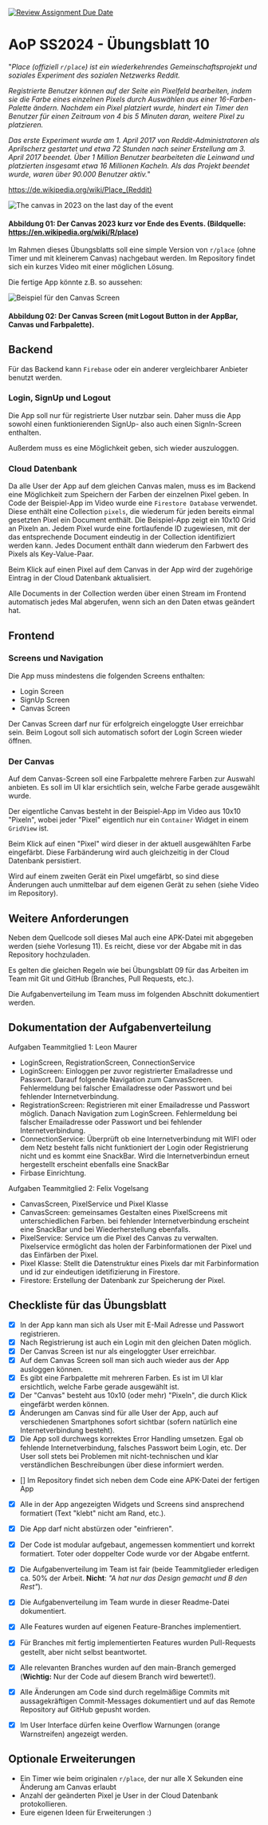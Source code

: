 [![Review Assignment Due Date](https://classroom.github.com/assets/deadline-readme-button-22041afd0340ce965d47ae6ef1cefeee28c7c493a6346c4f15d667ab976d596c.svg)](https://classroom.github.com/a/_dVpKF01)
# AoP SS2024 - Übungsblatt 10

"_Place (offiziell `r/place`) ist ein wiederkehrendes Gemeinschaftsprojekt und soziales Experiment des sozialen Netzwerks Reddit._

_Registrierte Benutzer können auf der Seite ein Pixelfeld bearbeiten, indem sie die Farbe eines einzelnen Pixels durch Auswählen aus einer 16-Farben-Palette ändern. Nachdem ein Pixel platziert wurde, hindert ein Timer den Benutzer für einen Zeitraum von 4 bis 5 Minuten daran, weitere Pixel zu platzieren._

_Das erste Experiment wurde am 1. April 2017 von Reddit-Administratoren als Aprilscherz gestartet und etwa 72 Stunden nach seiner Erstellung am 3. April 2017 beendet. Über 1 Million Benutzer bearbeiteten die Leinwand und platzierten insgesamt etwa 16 Millionen Kacheln. Als das Projekt beendet wurde, waren über 90.000 Benutzer aktiv._"

https://de.wikipedia.org/wiki/Place_(Reddit) 


![The canvas in 2023 on the last day of the event](./R-place_2023_final.jpg)
#### Abbildung 01: Der Canvas 2023 kurz vor Ende des Events. (Bildquelle: https://en.wikipedia.org/wiki/R/place)


Im Rahmen dieses Übungsblatts soll eine simple Version von `r/place` (ohne Timer und mit kleinerem Canvas) nachgebaut werden. Im Repository findet sich ein kurzes Video mit einer möglichen Lösung.

Die fertige App könnte z.B. so aussehen:

![Beispiel für den Canvas Screen](./canvas.png)
#### Abbildung 02: Der Canvas Screen (mit Logout Button in der AppBar, Canvas und Farbpalette).

## Backend

Für das Backend kann `Firebase` oder ein anderer vergleichbarer Anbieter benutzt werden.

### Login, SignUp und Logout

Die App soll nur für registrierte User nutzbar sein.
Daher muss die App sowohl einen funktionierenden SignUp- also auch einen SignIn-Screen enthalten.

Außerdem muss es eine Möglichkeit geben, sich wieder auszuloggen.

### Cloud Datenbank

Da alle User der App auf dem gleichen Canvas malen, muss es im Backend eine Möglichkeit zum Speichern der Farben der einzelnen Pixel geben.
In Code der Beispiel-App im Video wurde eine `Firestore Database` verwendet. Diese enthält eine Collection `pixels`, die wiederum für jeden bereits einmal gesetzten Pixel ein Document enthält. Die Beispiel-App zeigt ein 10x10 Grid an Pixeln an. Jedem Pixel wurde eine fortlaufende ID zugewiesen, mit der das entsprechende Document eindeutig in der Collection identifiziert werden kann.
Jedes Document enthält dann wiederum den Farbwert des Pixels als Key-Value-Paar.

Beim Klick auf einen Pixel auf dem Canvas in der App wird der zugehörige Eintrag in der Cloud Datenbank aktualisiert.

Alle Documents in der Collection werden über einen Stream im Frontend automatisch jedes Mal abgerufen, wenn sich an den Daten etwas geändert hat.


## Frontend

### Screens und Navigation

Die App muss mindestens die folgenden Screens enthalten:
- Login Screen
- SignUp Screen
- Canvas Screen

Der Canvas Screen darf nur für erfolgreich eingeloggte User erreichbar sein.
Beim Logout soll sich automatisch sofort der Login Screen wieder öffnen.


### Der Canvas

Auf dem Canvas-Screen soll eine Farbpalette mehrere Farben zur Auswahl anbieten.
Es soll im UI klar ersichtlich sein, welche Farbe gerade ausgewählt wurde.

Der eigentliche Canvas besteht in der Beispiel-App im Video aus 10x10 "Pixeln", wobei jeder "Pixel" eigentlich nur ein `Container` Widget in einem `GridView` ist.

Beim Klick auf einen "Pixel" wird dieser in der aktuell ausgewählten Farbe eingefärbt.
Diese Farbänderung wird auch gleichzeitig in der Cloud Datenbank persistiert.

Wird auf einem zweiten Gerät ein Pixel umgefärbt, so sind diese Änderungen auch unmittelbar auf dem eigenen Gerät zu sehen (siehe Video im Repository).


## Weitere Anforderungen

Neben dem Quellcode soll dieses Mal auch eine APK-Datei mit abgegeben werden (siehe Vorlesung 11).
Es reicht, diese vor der Abgabe mit in das Repository hochzuladen.

Es gelten die gleichen Regeln wie bei Übungsblatt 09 für das Arbeiten im Team mit Git und GitHub (Branches, Pull Requests, etc.).

Die Aufgabenverteilung im Team muss im folgenden Abschnitt dokumentiert werden.

## Dokumentation der Aufgabenverteilung

Aufgaben Teammitglied 1: Leon Maurer
- LoginScreen, RegistrationScreen, ConnectionService
- LoginScreen: Einloggen per zuvor registrierter Emailadresse und Passwort. Darauf folgende Navigation zum CanvasScreen. Fehlermeldung bei falscher      Emailadresse oder Passwort und bei fehlender Internetverbindung.
- RegistrationScreen: Registrieren mit einer Emailadresse und Passwort möglich. Danach Navigation zum LoginScreen. Fehlermeldung bei falscher      Emailadresse oder Passwort und bei fehlender Internetverbindung.
- ConnectionService: Überprüft ob eine Internetverbindung mit WIFI oder dem Netz besteht falls nicht funktioniert der Login oder Registrierung nicht und es kommt eine SnackBar. Wird die Internetverbindun erneut hergestellt erscheint ebenfalls eine SnackBar
- Firbase Einrichtung.

Aufgaben Teammitglied 2: Felix Vogelsang
- CanvasScreen, PixelService und Pixel Klasse
- CanvasScreen: gemeinsames Gestalten eines PixelScreens mit unterschiedlichen Farben. bei fehlender Internetverbindung erscheint eine SnackBar und bei Wiederherstellung ebenfalls.
- PixelService: Service um die Pixel des Canvas zu verwalten. Pixelservice ermöglicht das holen der Farbinformationen der Pixel und das Einfärben der Pixel.
- Pixel Klasse: Stellt die Datenstruktur eines Pixels dar mit Farbinformation und id zur eindeutigen idetifizierung in Firestore.
- Firestore: Erstellung der Datenbank zur Speicherung der Pixel.


## Checkliste für das Übungsblatt

- [x] In der App kann man sich als User mit E-Mail Adresse und Passwort registrieren.
- [x] Nach Registrierung ist auch ein Login mit den gleichen Daten möglich.
- [x] Der Canvas Screen ist nur als eingeloggter User erreichbar.
- [x] Auf dem Canvas Screen soll man sich auch wieder aus der App ausloggen können. 
- [x] Es gibt eine Farbpalette mit mehreren Farben. Es ist im UI klar ersichtlich, welche Farbe gerade ausgewählt ist.
- [x] Der "Canvas" besteht aus 10x10 (oder mehr) "Pixeln", die durch Klick eingefärbt werden können.
- [x] Änderungen am Canvas sind für alle User der App, auch auf verschiedenen Smartphones sofort sichtbar (sofern natürlich eine Internetverbindung besteht).
- [x] Die App soll durchwegs korrektes Error Handling umsetzen. Egal ob fehlende Internetverbindung, falsches Passwort beim Login, etc. Der User soll stets bei Problemen mit nicht-technischen und klar verständlichen Beschreibungen über diese informiert werden.
- [] Im Repository findet sich neben dem Code eine APK-Datei der fertigen App
- [x] Alle in der App angezeigten Widgets und Screens sind ansprechend formatiert (Text "klebt" nicht am Rand, etc.).
- [x] Die App darf nicht abstürzen oder "einfrieren".
- [x] Der Code ist modular aufgebaut, angemessen kommentiert und korrekt formatiert. Toter oder doppelter Code wurde vor der Abgabe entfernt.
- [x] Die Aufgabenverteilung im Team ist fair (beide Teammitglieder erledigen ca. 50% der Arbeit. **Nicht**: _"A hat nur das Design gemacht und B den Rest"_).
- [x] Die Aufgabenverteilung im Team wurde in dieser Readme-Datei dokumentiert.
- [x] Alle Features wurden auf eigenen Feature-Branches implementiert.
- [x] Für Branches mit fertig implementierten Features wurden Pull-Requests gestellt, aber nicht selbst beantwortet.
- [x] Alle relevanten Branches wurden auf den main-Branch gemerged (**Wichtig:** Nur der Code auf diesem Branch wird bewertet!).
- [x] Alle Änderungen am Code sind durch regelmäßige Commits mit aussagekräftigen Commit-Messages dokumentiert und auf das Remote Repository auf GitHub gepusht worden.
- [x] Im User Interface dürfen keine Overflow Warnungen (orange Warnstreifen) angezeigt werden.


## Optionale Erweiterungen

- Ein Timer wie beim originalen `r/place`, der nur alle X Sekunden eine Änderung am Canvas erlaubt
- Anzahl der geänderten Pixel je User in der Cloud Datenbank protokollieren.
- Eure eigenen Ideen für Erweiterungen :)